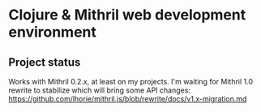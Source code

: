 
# Clojure & Mithril web development environment

## Project status

Works with Mithril 0.2.x, at least on my projects. I'm waiting for Mithril 1.0 rewrite to stabilize which will bring some API changes: https://github.com/lhorie/mithril.js/blob/rewrite/docs/v1.x-migration.md
